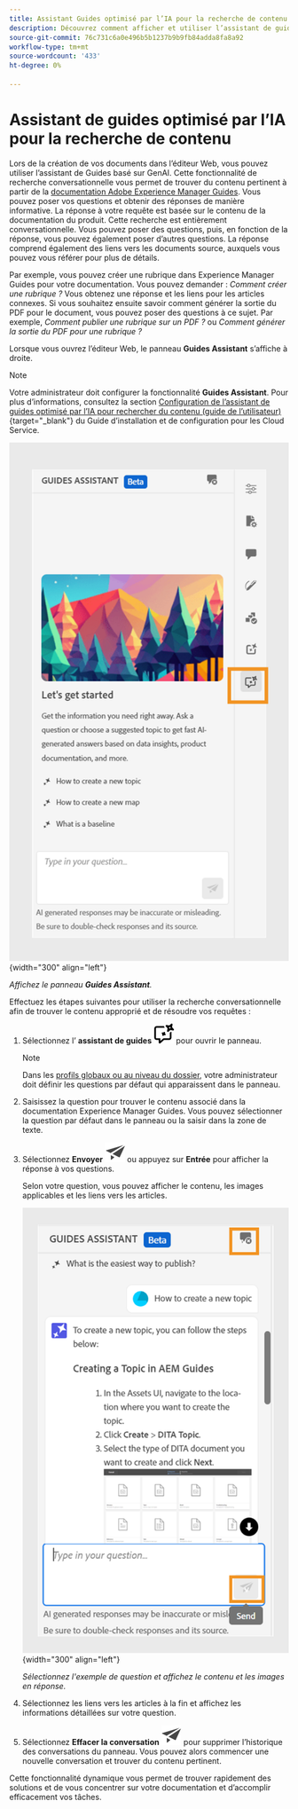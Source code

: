 ```yaml
---
title: Assistant Guides optimisé par l’IA pour la recherche de contenu
description: Découvrez comment afficher et utiliser l’assistant de guides optimisé par l’IA dans l’éditeur web.
source-git-commit: 76c731c6a0e496b5b1237b9b9fb84adda8fa8a92
workflow-type: tm+mt
source-wordcount: '433'
ht-degree: 0%

---
```



# Assistant de guides optimisé par l’IA pour la recherche de contenu



Lors de la création de vos documents dans l’éditeur Web, vous pouvez utiliser l’assistant de Guides basé sur GenAI. Cette fonctionnalité de recherche conversationnelle vous permet de trouver du contenu pertinent à partir de la [documentation Adobe Experience Manager Guides](https://experienceleague.adobe.com/en/docs/experience-manager-guides/using/overview).
Vous pouvez poser vos questions et obtenir des réponses de manière informative. La réponse à votre requête est basée sur le contenu de la documentation du produit. Cette recherche est entièrement conversationnelle. Vous pouvez poser des questions, puis, en fonction de la réponse, vous pouvez également poser d’autres questions. La réponse comprend également des liens vers les documents source, auxquels vous pouvez vous référer pour plus de détails.

Par exemple, vous pouvez créer une rubrique dans Experience Manager Guides pour votre documentation. Vous pouvez demander : *Comment créer une rubrique ?* Vous obtenez une réponse et les liens pour les articles connexes. Si vous souhaitez ensuite savoir comment générer la sortie du PDF pour le document, vous pouvez poser des questions à ce sujet. Par exemple, *Comment publier une rubrique sur un PDF ?* ou *Comment générer la sortie du PDF pour une rubrique ?*



Lorsque vous ouvrez l’éditeur Web, le panneau **Guides Assistant** s’affiche à droite.



>[!NOTE]
>
> Votre administrateur doit configurer la fonctionnalité **Guides Assistant**. Pour plus d’informations, consultez la section [Configuration de l’assistant de guides optimisé par l’IA pour rechercher du contenu (guide de l’utilisateur)](/help/product-guide/cs-install-guide/conf-guides-assistant.md){target="_blank"} du Guide d’installation et de configuration pour les Cloud Service.

![Panneau de l’assistant de guides](images/guides-assistant-panel.png){width="300" align="left"}

*Affichez le panneau **Guides Assistant**.*

Effectuez les étapes suivantes pour utiliser la recherche conversationnelle afin de trouver le contenu approprié et de résoudre vos requêtes :

1. Sélectionnez l’ **assistant de guides** ![icône de l’assistant de guides](images/guides-assistant-icon.svg) pour ouvrir le panneau.



   >[!NOTE]
   >
   > Dans les [profils globaux ou au niveau du dossier](/help/product-guide/cs-install-guide/conf-folder-level.md#conf-ai-guides-assistant), votre administrateur doit définir les questions par défaut qui apparaissent dans le panneau.

1. Saisissez la question pour trouver le contenu associé dans la documentation Experience Manager Guides. Vous pouvez sélectionner la question par défaut dans le panneau ou la saisir dans la zone de texte.

1. Sélectionnez **Envoyer** ![Icône Envoyer](images/send-icon.svg) ou appuyez sur **Entrée** pour afficher la réponse à vos questions.

   Selon votre question, vous pouvez afficher le contenu, les images applicables et les liens vers les articles.

   ![Réponse de l’assistant de guides](images/guides-assistant-panel-response.png){width="300" align="left"}


   *Sélectionnez l&#39;exemple de question et affichez le contenu et les images en réponse.*





1. Sélectionnez les liens vers les articles à la fin et affichez les informations détaillées sur votre question.


1. Sélectionnez **Effacer la conversation** ![effacer la conversation](images/clear-conversation-icon.svg) pour supprimer l’historique des conversations du panneau. Vous pouvez alors commencer une nouvelle conversation et trouver du contenu pertinent.

Cette fonctionnalité dynamique vous permet de trouver rapidement des solutions et de vous concentrer sur votre documentation et d’accomplir efficacement vos tâches.